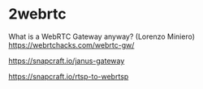 # 2webrtc

What is a WebRTC Gateway anyway? (Lorenzo Miniero)
https://webrtchacks.com/webrtc-gw/

https://snapcraft.io/janus-gateway

https://snapcraft.io/rtsp-to-webrtsp
